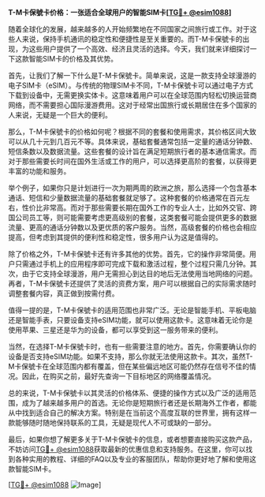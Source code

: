 **T-M卡保號卡价格：一张适合全球用户的智能SIM卡[[TG💪+ @esim1088](https://t.me/s/esim1088)]**

随着全球化的发展，越来越多的人开始频繁地在不同国家之间旅行或工作。对于这些人来说，保持手机通讯的稳定性和便捷性是至关重要的。而T-M卡保號卡的出现，为这些用户提供了一个高效、经济且灵活的选择。今天，我们就来详细探讨一下这款智能SIM卡的价格及其优势。

首先，让我们了解一下什么是T-M卡保號卡。简单来说，这是一款支持全球漫游的电子SIM卡（eSIM）。与传统的物理SIM卡不同，T-M卡保號卡可以通过电子方式下载到设备中，无需更换实体卡。这意味着用户可以在全球范围内轻松切换运营商网络，而不需要担心国际漫游费用。这对于经常出国旅行或长期居住在多个国家的人来说，无疑是一个巨大的便利。

那么，T-M卡保號卡的价格如何呢？根据不同的套餐和使用需求，其价格区间大致可以从几十元到几百元不等。具体来说，基础套餐通常包括一定量的通话分钟数、短信条数以及数据流量。这些套餐的设计旨在满足短期旅行者的基本通信需求。而对于那些需要长时间在国外生活或工作的用户，可以选择更高阶的套餐，以获得更丰富的功能和服务。

举个例子，如果你只是计划进行一次为期两周的欧洲之旅，那么选择一个包含基本通话、短信和少量数据流量的基础套餐就足够了。这种套餐的价格通常在百元左右，性价比非常高。而对于那些需要长期在国外工作的专业人士，比如外交官、跨国公司员工等，则可能需要考虑更高级别的套餐，这类套餐可能会提供更多的数据流量、更高的通话分钟数以及更优质的客户服务。当然，高级套餐的价格也会相应提高，但考虑到其提供的便利性和稳定性，很多用户认为这是值得的。

除了价格之外，T-M卡保號卡还有许多其他的优势。首先，它的操作非常简便。用户只需通过手机上的应用程序即可完成下载和激活过程，整个过程只需几分钟。其次，由于它支持全球漫游，用户无需担心到达目的地后无法使用当地网络的问题。再者，T-M卡保號卡还提供了灵活的资费方案，用户可以根据自己的实际需求随时调整套餐内容，真正做到按需付费。

值得一提的是，T-M卡保號卡的适用范围也非常广泛。无论是智能手机、平板电脑还是智能手表，只要设备支持eSIM功能，就可以使用这款卡。这意味着无论你是使用苹果、三星还是华为的设备，都可以享受到这一服务带来的便利。

当然，在选择T-M卡保號卡时，也有一些需要注意的地方。首先，你需要确认你的设备是否支持eSIM功能。如果不支持，那么你就无法使用这款卡。其次，虽然T-M卡保號卡在全球范围内都有覆盖，但在某些偏远地区可能仍然存在信号不佳的情况。因此，在购买之前，最好先查询一下目标地区的网络覆盖情况。

总的来说，T-M卡保號卡以其灵活的价格体系、便捷的操作方式以及广泛的适用范围，成为了越来越多用户的首选。无论你是短期旅行者还是长期海外工作者，都能从中找到适合自己的解决方案。特别是在当前这个高度互联的世界里，拥有这样一款能够随时随地保持联系的工具，无疑是现代人不可或缺的一部分。

最后，如果你想了解更多关于T-M卡保號卡的信息，或者想要直接购买这款产品，不妨访问[TG💪+ @esim1088](https://t.me/s/esim1088)获取最新的优惠信息和支持服务。在这里，你可以找到各种实用的教程、详细的FAQ以及专业的客服团队，帮助你更好地了解和使用这款智能SIM卡。

[[TG💪+ @esim1088](https://t.me/s/esim1088) ![Image](https://i.postimg.cc/4NQfJmqS/Snipaste-2025-05-13-00-14-12.png)]